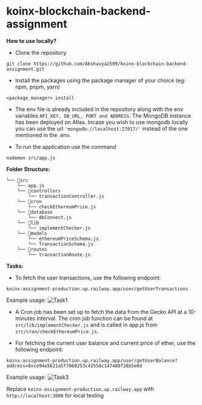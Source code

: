 # koinx-blockchain-backend-assignment

**How to use locally?**

- Clone the repository

```
git clone https://github.com/Akshavya2509/koinx-blockchain-backend-assignment.git
```

- Install the packages using the package manager of your choice (eg: npm, pnpm, yarn)

```
<package_manager> install
```

- The env file is already included in the repository along with the env variables `API_KEY, DB_URL, PORT and ADDRESS`. The MongoDB instance has been deployed on Atlas. Incase you wish to use mongodb locally you can use the url `'mongodb://localhost:27017/'` instead of the one mentioned in the .env.

- To run the application use the command

```
nodemon src/app.js
```

**Folder Structure:**

```
└── 📁src
    └── app.js
    └── 📁controllers
        └── transactionController.js
    └── 📁cron
        └── checkEthereumPrice.js
    └── 📁database
        └── dbConnect.js
    └── 📁lib
        └── implementChecker.js
    └── 📁models
        └── ethereumPriceSchema.js
        └── TransactionSchema.js
    └── 📁routes
        └── transactionRoute.js
```

**Tasks:**

- To fetch the user transactions, use the following endpoint:

```
koinx-assignment-production.up.railway.app/user/getUserTransactions
```

Example usage:
![Task1](https://asset.cloudinary.com/ds5wmytro/6687fa5ab5b84d96b4ded0f470bc12ba "Example usage")

- A Cron job has been set up to fetch the data from the Gecko API at a 10-minutes interval. The cron job function can be found at `src/lib/implementChecker.js` and is called in app.js from `src/cron/checkEthereumPrice.js`.

- For fetching the current user balance and current price of ether, use the following endpoint:

```
koinx-assignment-production.up.railway.app/user/getUserBalance?address=0xce94e5621a5f7068253c42558c147480f38b5e0d
```

Example usage:
![Task3](https://asset.cloudinary.com/ds5wmytro/df0eeda7c2505c9db89e3930e08e11b0 "Example usage")

Replace `koinx-assignment-production.up.railway.app` with `http://localhost:3000` for local testing
